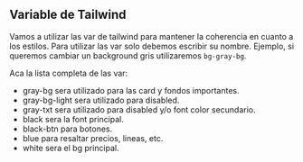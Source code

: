 ## Variable de Tailwind

Vamos a utilizar las var de tailwind para mantener la coherencia en cuanto a los estilos. Para utilizar las var solo debemos escribir su nombre. Ejemplo, si queremos cambiar un background gris utilizaremos `bg-gray-bg`.

Aca la lista completa de las var:

* gray-bg sera utilizado para las card y fondos importantes.
* gray-bg-light sera utilizado para disabled.
* gray-txt sera utilizado para disabled y/o font color secundario.
* black sera la font principal.
* black-btn para botones.
* blue para resaltar precios, lineas, etc.
* white sera el bg principal.